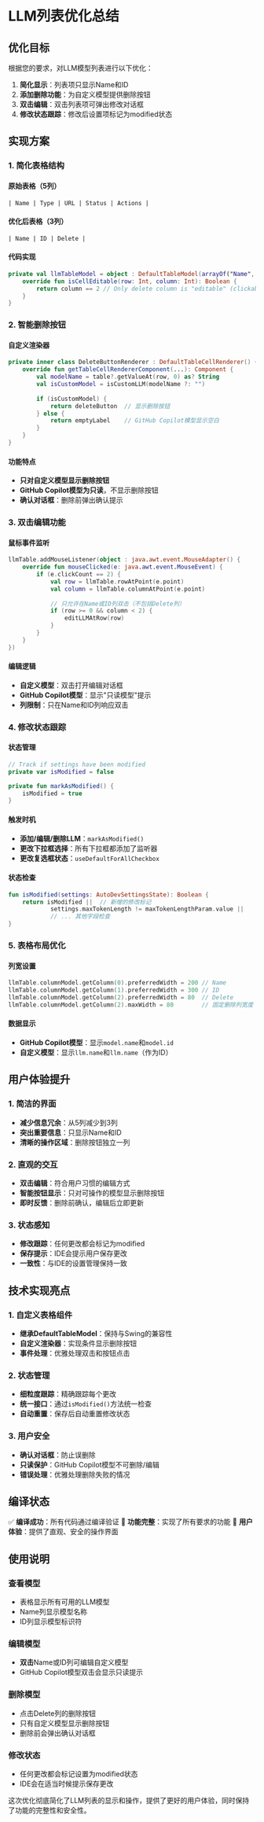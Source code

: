 # LLM列表优化总结

## 优化目标

根据您的要求，对LLM模型列表进行以下优化：
1. **简化显示**：列表项只显示Name和ID
2. **添加删除功能**：为自定义模型提供删除按钮
3. **双击编辑**：双击列表项可弹出修改对话框
4. **修改状态跟踪**：修改后设置项标记为modified状态

## 实现方案

### 1. 简化表格结构

#### 原始表格（5列）
```
| Name | Type | URL | Status | Actions |
```

#### 优化后表格（3列）
```
| Name | ID | Delete |
```

#### 代码实现
```kotlin
private val llmTableModel = object : DefaultTableModel(arrayOf("Name", "ID", "Delete"), 0) {
    override fun isCellEditable(row: Int, column: Int): Boolean {
        return column == 2 // Only delete column is "editable" (clickable)
    }
}
```

### 2. 智能删除按钮

#### 自定义渲染器
```kotlin
private inner class DeleteButtonRenderer : DefaultTableCellRenderer() {
    override fun getTableCellRendererComponent(...): Component {
        val modelName = table?.getValueAt(row, 0) as? String
        val isCustomModel = isCustomLLM(modelName ?: "")
        
        if (isCustomModel) {
            return deleteButton  // 显示删除按钮
        } else {
            return emptyLabel    // GitHub Copilot模型显示空白
        }
    }
}
```

#### 功能特点
- **只对自定义模型显示删除按钮**
- **GitHub Copilot模型为只读**，不显示删除按钮
- **确认对话框**：删除前弹出确认提示

### 3. 双击编辑功能

#### 鼠标事件监听
```kotlin
llmTable.addMouseListener(object : java.awt.event.MouseAdapter() {
    override fun mouseClicked(e: java.awt.event.MouseEvent) {
        if (e.clickCount == 2) {
            val row = llmTable.rowAtPoint(e.point)
            val column = llmTable.columnAtPoint(e.point)
            
            // 只允许在Name或ID列双击（不包括Delete列）
            if (row >= 0 && column < 2) {
                editLLMAtRow(row)
            }
        }
    }
})
```

#### 编辑逻辑
- **自定义模型**：双击打开编辑对话框
- **GitHub Copilot模型**：显示"只读模型"提示
- **列限制**：只在Name和ID列响应双击

### 4. 修改状态跟踪

#### 状态管理
```kotlin
// Track if settings have been modified
private var isModified = false

private fun markAsModified() {
    isModified = true
}
```

#### 触发时机
- **添加/编辑/删除LLM**：`markAsModified()`
- **更改下拉框选择**：所有下拉框都添加了监听器
- **更改复选框状态**：`useDefaultForAllCheckbox`

#### 状态检查
```kotlin
fun isModified(settings: AutoDevSettingsState): Boolean {
    return isModified ||  // 新增的修改标记
            settings.maxTokenLength != maxTokenLengthParam.value ||
            // ... 其他字段检查
}
```

### 5. 表格布局优化

#### 列宽设置
```kotlin
llmTable.columnModel.getColumn(0).preferredWidth = 200 // Name
llmTable.columnModel.getColumn(1).preferredWidth = 300 // ID  
llmTable.columnModel.getColumn(2).preferredWidth = 80  // Delete
llmTable.columnModel.getColumn(2).maxWidth = 80        // 固定删除列宽度
```

#### 数据显示
- **GitHub Copilot模型**：显示`model.name`和`model.id`
- **自定义模型**：显示`llm.name`和`llm.name`（作为ID）

## 用户体验提升

### 1. 简洁的界面
- **减少信息冗余**：从5列减少到3列
- **突出重要信息**：只显示Name和ID
- **清晰的操作区域**：删除按钮独立一列

### 2. 直观的交互
- **双击编辑**：符合用户习惯的编辑方式
- **智能按钮显示**：只对可操作的模型显示删除按钮
- **即时反馈**：删除前确认，编辑后立即更新

### 3. 状态感知
- **修改跟踪**：任何更改都会标记为modified
- **保存提示**：IDE会提示用户保存更改
- **一致性**：与IDE的设置管理保持一致

## 技术实现亮点

### 1. 自定义表格组件
- **继承DefaultTableModel**：保持与Swing的兼容性
- **自定义渲染器**：实现条件显示删除按钮
- **事件处理**：优雅处理双击和按钮点击

### 2. 状态管理
- **细粒度跟踪**：精确跟踪每个更改
- **统一接口**：通过`isModified()`方法统一检查
- **自动重置**：保存后自动重置修改状态

### 3. 用户安全
- **确认对话框**：防止误删除
- **只读保护**：GitHub Copilot模型不可删除/编辑
- **错误处理**：优雅处理删除失败的情况

## 编译状态

✅ **编译成功**：所有代码通过编译验证
🔧 **功能完整**：实现了所有要求的功能
🎯 **用户体验**：提供了直观、安全的操作界面

## 使用说明

### 查看模型
- 表格显示所有可用的LLM模型
- Name列显示模型名称
- ID列显示模型标识符

### 编辑模型
- **双击**Name或ID列可编辑自定义模型
- GitHub Copilot模型双击会显示只读提示

### 删除模型
- 点击Delete列的删除按钮
- 只有自定义模型显示删除按钮
- 删除前会弹出确认对话框

### 修改状态
- 任何更改都会标记设置为modified状态
- IDE会在适当时候提示保存更改

这次优化彻底简化了LLM列表的显示和操作，提供了更好的用户体验，同时保持了功能的完整性和安全性。
